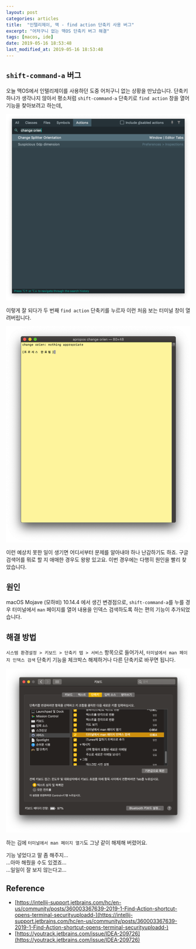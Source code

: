 ```yaml
---
layout: post
categories: articles
title:  "인텔리제이, 맥 - find action 단축키 사용 버그"
excerpt: "어처구니 없는 맥OS 단축키 버그 해결"
tags: [macos, ide]
date: 2019-05-16 18:53:48
last_modified_at: 2019-05-16 18:53:48
---
```


## `shift-command-a` 버그

오늘 맥OS에서 인텔리제이를 사용하던 도중 어처구니 없는 상황을 만났습니다. 단축키 하나가 생각나지 않아서 평소처럼 `shift-command-a` 단축키로 `find action` 창을 열어 기능을 찾아보려고 하는데,

![Intellij - Find Action](/images/20190516_shortcut_bug/1.png "인텔리제이 - Find Action")

이렇게 잘 되다가 두 번째 `find action` 단축키를 누르자 이런 처음 보는 터미널 창이 열려버립니다.

![WTF](/images/20190516_shortcut_bug/2.png "WTF")

이런 예상치 못한 일이 생기면 어디서부터 문제를 알아내야 하나 난감하기도 하죠. 구글 검색어를 뭐로 할 지 애매한 경우도 왕왕 있고요. 이번 경우에는 다행히 원인을 빨리 찾았습니다.


## 원인

macOS Mojave (모하비) 10.14.4 에서 생긴 변경점으로, `shift-command-a`를 누를 경우 터미널에서 `man` 페이지를 열어 내용을 인덱스 검색하도록 하는 편의 기능이 추가되었습니다.


## 해결 방법

`시스템 환경설정 > 키보드 > 단축키 탭 > 서비스` 항목으로 들어가서, `터미널에서 man 페이지 인덱스 검색` 단축키 기능을 체크박스 해제하거나 다른 단축키로 바꾸면 됩니다.

![Solution - Keyboard shortcut configuration](/images/20190516_shortcut_bug/3.png "해결책 - 키보드 단축키 설정")

하는 김에 `터미널에서 man 페이지 열기`도 그냥 같이 해제해 버렸어요.

기능 넣었다고 말 좀 해주지...  
...아마 해줬을 수도 있겠죠...  
...일일이 잘 보지 않는다고...


## Reference

* ​[https://intellij-support.jetbrains.com/hc/en-us/community/posts/360003367639-2019-1-Find-Action-shortcut-opens-terminal-securityuploadd-](https://intellij-support.jetbrains.com/hc/en-us/community/posts/360003367639-2019-1-Find-Action-shortcut-opens-terminal-securityuploadd-)
* ​[https://youtrack.jetbrains.com/issue/IDEA-209726](https://youtrack.jetbrains.com/issue/IDEA-209726)
